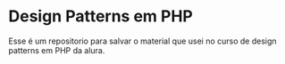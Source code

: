 # Design Patterns em PHP

Esse é um repositorio para salvar o material que usei no curso de design patterns em PHP da alura.